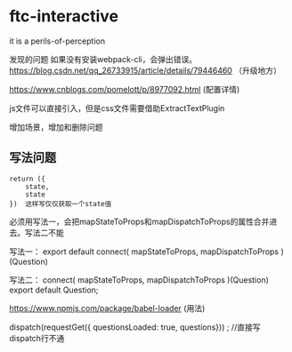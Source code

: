 # ftc-interactive
it is a perils-of-perception

发现的问题
如果没有安装webpack-cli，会弹出错误。 
https://blog.csdn.net/qq_26733915/article/details/79446460 （升级地方）

https://www.cnblogs.com/pomelott/p/8977092.html (配置详情)

js文件可以直接引入，但是css文件需要借助ExtractTextPlugin

<!--两种写法，用单引号括起来会变成字符串-->
<div class={`reslut-container  ${this.state.answered ? 'active' : 'notActive'} `}>

<div class={`reslut-container  ${`${this.state.answered}`=='true' ? 'active' : 'notActive'} `}>

增加场景，增加和删除问题

## 写法问题
```
return ({
    state,   
    state   
})  这样写仅仅获取一个state值
```

必须用写法一，会把mapStateToProps和mapDispatchToProps的属性合并进去。写法二不能

写法一：
export default connect(
  mapStateToProps,
  mapDispatchToProps
)(Question)

写法二：
connect(
  mapStateToProps,
  mapDispatchToProps
)(Question)
 export default Question;  


 https://www.npmjs.com/package/babel-loader  (用法)


 dispatch(requestGet({
        questionsLoaded: true,
        questions})) ;  //直接写dispatch行不通